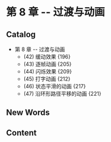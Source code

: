 # 第 8 章 -- 过渡与动画


## Catalog 
- 第 8 章 -- 过渡与动画
    + (42) 缓动效果 {196}
    + (43) 逐帧动画 {205}
    + (44) 闪烁效果 {209}
    + (45) 打字动画 {212}
    + (46) 状态平滑的动画 {217}
    + (47) 沿环形路径平移的动画 {221} 



## New Words




## Content
